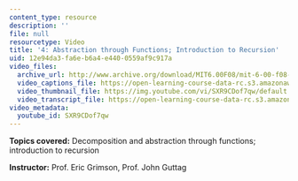 ```yaml
---
content_type: resource
description: ''
file: null
resourcetype: Video
title: '4: Abstraction through Functions; Introduction to Recursion'
uid: 12e94da3-fa6e-b6a4-e440-0559af9c917a
video_files:
  archive_url: http://www.archive.org/download/MIT6.00F08/mit-6-00-f08-lec04_300k.mp4
  video_captions_file: https://open-learning-course-data-rc.s3.amazonaws.com/6-00-introduction-to-computer-science-and-programming-fall-2008/7803d5946e9555ae96d1d72326ed53e5_SXR9CDof7qw.vtt
  video_thumbnail_file: https://img.youtube.com/vi/SXR9CDof7qw/default.jpg
  video_transcript_file: https://open-learning-course-data-rc.s3.amazonaws.com/6-00-introduction-to-computer-science-and-programming-fall-2008/733f17690e9e1156aafff6bea7acee9c_SXR9CDof7qw.pdf
video_metadata:
  youtube_id: SXR9CDof7qw
---
```


**Topics covered:** Decomposition and abstraction through functions; introduction to recursion

**Instructor:** Prof. Eric Grimson, Prof. John Guttag